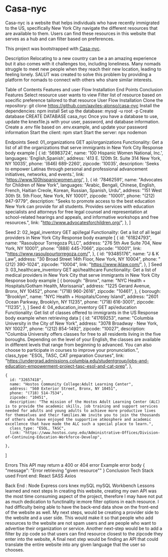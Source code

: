 # Casa-nyc
Casa-nyc is a website that helps individuals who have recently immigrated to the US, specifically New York City navigate the different resources that are available to them. Users can find these resources in this website that serves as a hub and can filter based on preferences. 

This project was bootstrapped with [Casa-nyc](https://github.com/aaviles-alonso/casa-nyc).

Description
Relocating to a new country can be a an amazing experience but it also comes with it challenges too, including loneliness. Many nomads struggle to meet new people when they reach their new location, leading to feeling lonely. SALUT was created to solve this problem by providing a platform for nomads to connect with others who share similar interests.

Table of Contents
Features and user Flow
Installation
End Points
Conclusion
Features
Select resource user wants to view
Filter list of resource based on soecific preference tailored to that resource
User Flow
Installation
Clone the repository: git clone https://github.com/aaviles-alonso/casa-nyc
Install the dependencies: npm install
Set up the database: mysql -u root -p
Create database CREATE DATABASE casa_nyc
Once you have a database to use, update the knexfile.js with your user, password, and database information.
Create a .env file based on .env.example, and update your password information
Start the client: npm start
Start the server: npx nodemon

Endpoints
Seed: 01_organizations
GET api/organizations
Functionality: Get a list of all the organizations that serve immigrants in New York City
Response body example
[
    {
      id: '56983724',
      name: '100 Hispanic Women National, Inc.',
      languages: 'English,Spanish',
      address: '413 E. 120th St. Suite 314 New York, NY 10035',
      phone: '(646) 689-2260',
      zipcode: '10035',
      description: 'Seeks to empower Latinas through personal and professional advancement initiatives, networks, and events.',
      link: 'https://www.100hispanicwomen.org/',
    },
    {
      id: '78462591',
      name: "Advocates for Children of New York",
      languages: "Arabic, Bengali, Chinese, English, French, Haitian Creole, Korean, Russian, Spanish, Urdu",
      address: "151 West 30th St. 5th Floor, New York, NY 10001",
      zipcode: "10001",
      phone: "(212) 947-9779",
      description: "Seeks to promote access to the best education New York can provide for all students. Provides services with education specialists and attorneys for free legal counsel and representation at school-related hearings and appeals, and informative workshops and free resources.",
      link: "http://www.advocatesforchildren.org/",
    },
]

Seed 2: 02_legal_inventory
GET api/legal
Functionality: Get a list of all legal providers in New York City 
Response body example 
[
     {
      id: "61824793",
      name: "Rasoulpour Torregoza PLLC",
      address: "276 5th Ave Suite 704, New York, NY 10001",
      phone: "(888) 445-7066",
      zipcode: "10001",
      link: "https://www.rasoulpourtorregoza.com/",
    },
    {
      id: "93485176",
      name: "J & K Law",
      address: "30 Broad Street 14th Floor, New York, NY 10004",
      phone: " (212) 390-1024",
      zipcode: "10004",
      link: "https://www.jklaw.com/",
    },
]
Seed 3: 03_healthcare_inventory
GET api/healthcare
Functionality: Get a list of medical providers in New York City that serve immigrants in New York City
Response body example
[
   {
      borough: "Bronx",
      name: "NYC Health + Hospitals/Gotham Health, Morissania",
      address: "1225 Gerard Avenue, Bronx, NY 10452",
      phone: "(718) 960-2616",
      zipcode: "10461",
    },
    {
      borough: "Brooklyn",
      name: "NYC Health + Hospitals/Coney Island",
      address: "2601 Ocean Parkway, Brooklyn, NY 11235",
      phone: "(718) 616-3001",
      zipcode: "11235",
    },
]
Seed 4: 04_education_inventory
GET api/education
Functionality: Get list of classes offered to immigrants in the US
Response body example when retrieving data 
[
    {
      id: "41769253",
      name: "Columbia University in the City of New York",
      address: "3078 Broadway · New York, NY 10027",
      phone: "(212) 854-1492",
      zipcode: "10027",
      description: "Columbia University offers classes for free to all residents living in the five boroughs. Depending on the level of your English, the classes are available in different levels that range from beginning to advanced. You can also choose to participate in courses to improve your pronunciation.",
      class_type: "ESOL, TASC, CAT preparation Courses",
      link: "https://undergrad.admissions.columbia.edu/studentgroup/jobs-and-education-empowerment-project-tasc-esol-and-cat-prep",
    },

    {
      id: "32657418",
      name: "Hostos Community College:Adult Learning Center",
      address: "560 Exterior Street, Bronx, NY 10451",
      phone: "(718) 514-7534",
      zipcode: "10451",
      description: "The mission of the Hostos Adult Learning Center (ALC) is to provide the academic skills, job training and support services needed for adults and young adults to achieve more productive lives for themselves and their families.We invite you to join the thousands of others who have enjoyed the supportive atmosphere and academic excellence that have made the ALC such a special place to learn.",
      class_type: "ESOL, TASC",
      link: "https://www.hostos.cuny.edu/Administrative-Offices/Division-of-Continuing-Education-Workforce-Develop",

    },
]


Errors
This API may return a 400 or 404 error
Example error body
{
  "message": "Error retrieving "given resource""
}
Conclusion
Tech Stack used
Front end:
React
SASS
Axios

Back End :
Node
Express
cors
knex
mySQL
mySQL Workbench
Lessons learned and next steps
In creating this website, creating my own API was the most time consuming aspect of the project, therefore I may have not put as much dedication to functinality ie:more filter options in each resource. I had difficulty being able to have the back-end data show on the front-end of the website as well. 
My next steps, would be creating a provider side to the website and a user side. This would make it so that people who add resources to the website are not spam users and are people who want to advertise their organization or service. Another next-step would be to add a filter by zip code so that users can find resource closest to the zipcode they enter into the website, A final next step would be finding an API that could translate the entire website into any given language that the user so chooses. 